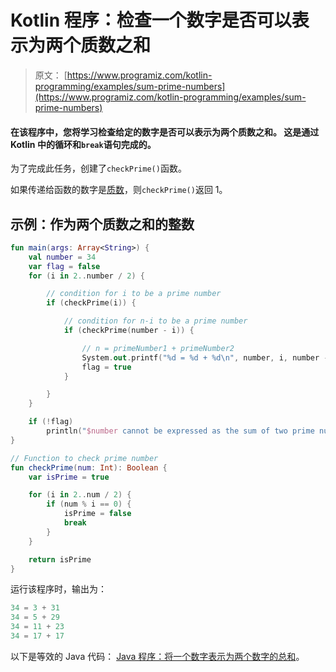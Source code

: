 # Kotlin 程序：检查一个数字是否可以表示为两个质数之和

> 原文： [https://www.programiz.com/kotlin-programming/examples/sum-prime-numbers](https://www.programiz.com/kotlin-programming/examples/sum-prime-numbers)

#### 在该程序中，您将学习检查给定的数字是否可以表示为两个质数之和。 这是通过 Kotlin 中的循环和`break`语句完成的。

为了完成此任务，创建了`checkPrime()`函数。

如果传递给函数的数字是[质数](/kotlin-programming/examples/prime-number "Check prime number in Kotlin programming")，则`checkPrime()`返回 1。

## 示例：作为两个质数之和的整数

```kt
fun main(args: Array<String>) {
    val number = 34
    var flag = false
    for (i in 2..number / 2) {

        // condition for i to be a prime number
        if (checkPrime(i)) {

            // condition for n-i to be a prime number
            if (checkPrime(number - i)) {

                // n = primeNumber1 + primeNumber2
                System.out.printf("%d = %d + %d\n", number, i, number - i)
                flag = true
            }

        }
    }

    if (!flag)
        println("$number cannot be expressed as the sum of two prime numbers.")
}

// Function to check prime number
fun checkPrime(num: Int): Boolean {
    var isPrime = true

    for (i in 2..num / 2) {
        if (num % i == 0) {
            isPrime = false
            break
        }
    }

    return isPrime
}
```

运行该程序时，输出为：

```kt
34 = 3 + 31
34 = 5 + 29
34 = 11 + 23
34 = 17 + 17

```

以下是等效的 Java 代码： [Java 程序：将一个数字表示为两个数字的总和](/java-programming/examples/sum-prime-numbers "Java Program to Check Whether a Number can be expressed as a sum of two numbers")。